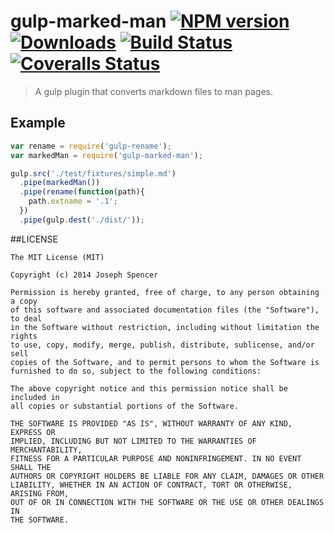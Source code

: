 # gulp-marked-man [![NPM version][npm-image]][npm-url] [![Downloads][downloads-image]][npm-url] [![Build Status][travis-image]][travis-url] [![Coveralls Status][coveralls-image]][coveralls-url]
> A gulp plugin that converts markdown files to man pages.

## Example

```javascript
var rename = require('gulp-rename');
var markedMan = require('gulp-marked-man');

gulp.src('./test/fixtures/simple.md')
  .pipe(markedMan())
  .pipe(rename(function(path){
    path.extname = '.1';
  })
  .pipe(gulp.dest('./dist/'));
```

##LICENSE
``````
The MIT License (MIT)

Copyright (c) 2014 Joseph Spencer

Permission is hereby granted, free of charge, to any person obtaining a copy
of this software and associated documentation files (the "Software"), to deal
in the Software without restriction, including without limitation the rights
to use, copy, modify, merge, publish, distribute, sublicense, and/or sell
copies of the Software, and to permit persons to whom the Software is
furnished to do so, subject to the following conditions:

The above copyright notice and this permission notice shall be included in
all copies or substantial portions of the Software.

THE SOFTWARE IS PROVIDED "AS IS", WITHOUT WARRANTY OF ANY KIND, EXPRESS OR
IMPLIED, INCLUDING BUT NOT LIMITED TO THE WARRANTIES OF MERCHANTABILITY,
FITNESS FOR A PARTICULAR PURPOSE AND NONINFRINGEMENT. IN NO EVENT SHALL THE
AUTHORS OR COPYRIGHT HOLDERS BE LIABLE FOR ANY CLAIM, DAMAGES OR OTHER
LIABILITY, WHETHER IN AN ACTION OF CONTRACT, TORT OR OTHERWISE, ARISING FROM,
OUT OF OR IN CONNECTION WITH THE SOFTWARE OR THE USE OR OTHER DEALINGS IN
THE SOFTWARE.
``````

[downloads-image]: http://img.shields.io/npm/dm/gulp-marked-man.svg
[npm-url]: https://npmjs.org/package/gulp-marked-man
[npm-image]: http://img.shields.io/npm/v/gulp-marked-man.svg

[travis-url]: https://travis-ci.org/jsdevel/gulp-marked-man
[travis-image]: http://img.shields.io/travis/jsdevel/gulp-marked-man.svg

[coveralls-url]: https://coveralls.io/r/jsdevel/gulp-marked-man
[coveralls-image]: http://img.shields.io/coveralls/jsdevel/gulp-marked-man/master.svg
